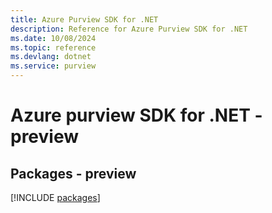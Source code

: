 ```yaml
---
title: Azure Purview SDK for .NET
description: Reference for Azure Purview SDK for .NET
ms.date: 10/08/2024
ms.topic: reference
ms.devlang: dotnet
ms.service: purview
---
```

# Azure purview SDK for .NET - preview
## Packages - preview
[!INCLUDE [packages](purview-index.md)]